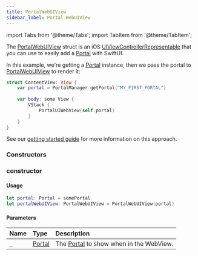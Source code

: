 ```yaml
---
title: PortalWebUIView
sidebar_label: Portal WebUIView
---
```


import Tabs from '@theme/Tabs';
import TabItem from '@theme/TabItem';

The [PortalWebUIView](./portal-webuiview) struct is an iOS [UIViewControllerRepresentable](https://developer.apple.com/documentation/swiftui/uiviewcontrollerrepresentable) that you can use to easily add a [Portal](./portal) with SwiftUI.

In this example, we're getting a [Portal](./portal) instance, then we pass the portal to [PortalWebUIView](./portal-webuiview) to render it:


```swift title=ContentView.swift
struct ContentView: View {
    var portal = PortalManager.getPortal("MY_FIRST_PORTAL")
    
    var body: some View {
        VStack {
            PortalUIWebView(self.portal)
        }
    }
}
```

See our [getting started guide](../../getting-started/iOS#using-the-portalwebview) for more information on this approach.

### Constructors

### constructor

#### Usage 
 
```swift
let portal: Portal = somePortal
let portalWebUIView: PortalWebUIView = PortalWebUIView(portal)
``` 

#### Parameters

Name | Type | Description
:------ | :------ | :------
`_` | [Portal](./portal) | The [Portal](./portal) to show when in the WebView.
